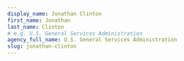 ```yaml
---
display_name: Jonathan Clinton
first_name: Jonathan
last_name: Clinton
# e.g. U.S. General Services Administration
agency_full_name: U.S. General Services Administration
slug: jonathan-clinton
---
```

